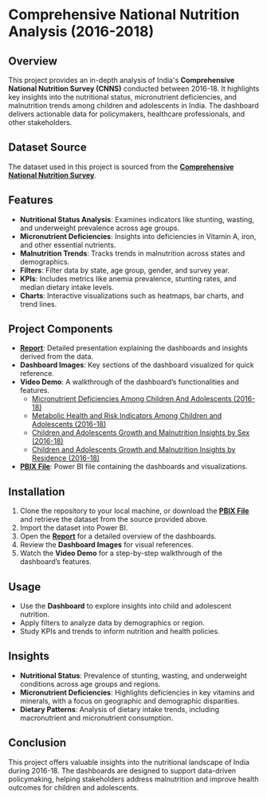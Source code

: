 # Comprehensive National Nutrition Analysis (2016-2018)

## Overview  
This project provides an in-depth analysis of India's **Comprehensive National Nutrition Survey (CNNS)** conducted between 2016-18. It highlights key insights into the nutritional status, micronutrient deficiencies, and malnutrition trends among children and adolescents in India. The dashboard delivers actionable data for policymakers, healthcare professionals, and other stakeholders.  

## Dataset Source  
The dataset used in this project is sourced from the **[Comprehensive National Nutrition Survey](https://ndap.niti.gov.in/collection/Comprehensive%20National%20Nutrition%20Survey%20(CNNS)/10)**.  

## Features  
- **Nutritional Status Analysis**: Examines indicators like stunting, wasting, and underweight prevalence across age groups.  
- **Micronutrient Deficiencies**: Insights into deficiencies in Vitamin A, iron, and other essential nutrients.  
- **Malnutrition Trends**: Tracks trends in malnutrition across states and demographics.  
- **Filters**: Filter data by state, age group, gender, and survey year.  
- **KPIs**: Includes metrics like anemia prevalence, stunting rates, and median dietary intake levels.  
- **Charts**: Interactive visualizations such as heatmaps, bar charts, and trend lines.  

## Project Components  
- **[Report](https://github.com/SimranS22/Comprehensive-National-Nutrition-Survey-Analysis/blob/main/CNNS_Insights.pdf)**: Detailed presentation explaining the dashboards and insights derived from the data.  
- **Dashboard Images**: Key sections of the dashboard visualized for quick reference.  
- **Video Demo**: A walkthrough of the dashboard’s functionalities and features.  
    - [Micronutrient Deficiencies Among Children And Adolescents (2016-18)](https://github.com/SimranS22/Comprehensive-National-Nutrition-Survey-Analysis/blob/main/MicronutrientDeficiencyInsightsDemo.md)
    - [Metabolic Health and Risk Indicators Among Children and Adolescents (2016-18)](https://github.com/SimranS22/Comprehensive-National-Nutrition-Survey-Analysis/blob/main/MetabolicHealthandRiskInsightsDemo.md)
    - [Children and Adolescents Growth and Malnutrition Insights by Sex (2016-18)](https://github.com/SimranS22/Comprehensive-National-Nutrition-Survey-Analysis/blob/main/GrowthandMalnutritionbySexDemo.md)
    - [Children and Adolescents Growth and Malnutrition Insights by Residence (2016-18)](https://github.com/SimranS22/Comprehensive-National-Nutrition-Survey-Analysis/blob/main/GrowthandMalnutritionbyResidenceDemo.md)
- **[PBIX File](https://github.com/SimranS22/Explore-Analyze/blob/main/Comprehensive%20National%20Nutrition%20Survey%20(2016-18)/CNNS.pbix)**: Power BI file containing the dashboards and visualizations.  

## Installation  
1. Clone the repository to your local machine, or download the **[PBIX File](https://github.com/SimranS22/Comprehensive-National-Nutrition-Survey-Analysis/blob/main/CNNS.pbix)** and retrieve the dataset from the source provided above.  
2. Import the dataset into Power BI.  
3. Open the **[Report](https://github.com/SimranS22/Comprehensive-National-Nutrition-Survey-Analysis/blob/main/CNNS_Insights.pdf)** for a detailed overview of the dashboards.  
4. Review the **Dashboard Images** for visual references.  
5. Watch the **Video Demo** for a step-by-step walkthrough of the dashboard’s features.  

## Usage  
- Use the **Dashboard** to explore insights into child and adolescent nutrition.  
- Apply filters to analyze data by demographics or region.  
- Study KPIs and trends to inform nutrition and health policies.  

## Insights  
- **Nutritional Status**: Prevalence of stunting, wasting, and underweight conditions across age groups and regions.  
- **Micronutrient Deficiencies**: Highlights deficiencies in key vitamins and minerals, with a focus on geographic and demographic disparities.  
- **Dietary Patterns**: Analysis of dietary intake trends, including macronutrient and micronutrient consumption.  

## Conclusion  
This project offers valuable insights into the nutritional landscape of India during 2016-18. The dashboards are designed to support data-driven policymaking, helping stakeholders address malnutrition and improve health outcomes for children and adolescents.
